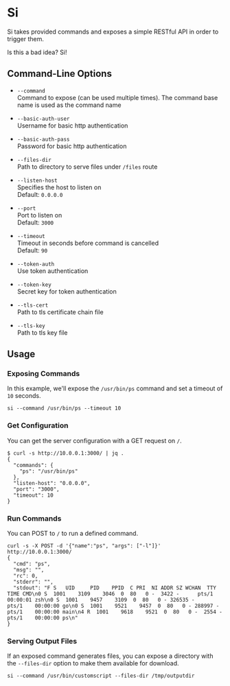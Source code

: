 # Si

Si takes provided commands and exposes a simple RESTful API in order to trigger them.

Is this a bad idea? Si!

## Command-Line Options

* `--command`\
  Command to expose (can be used multiple times). The command base name is used as the command name

* `--basic-auth-user`\
  Username for basic http authentication

* `--basic-auth-pass`\
  Password for basic http authentication

* `--files-dir`\
  Path to directory to serve files under `/files` route

* `--listen-host`\
  Specifies the host to listen on\
  Default: `0.0.0.0`

* `--port`\
  Port to listen on\
  Default: `3000`

* `--timeout`\
  Timeout in seconds before command is cancelled\
  Default: `90`

* `--token-auth`\
  Use token authentication

* `--token-key`\
  Secret key for token authentication

* `--tls-cert`\
  Path to tls certificate chain file

* `--tls-key`\
  Path to tls key file

## Usage

### Exposing Commands

In this example, we'll expose the `/usr/bin/ps` command and set a timeout of `10` seconds.

```
si --command /usr/bin/ps --timeout 10
```

### Get Configuration

You can get the server configuration with a GET request on `/`.

```
$ curl -s http://10.0.0.1:3000/ | jq .
{
  "commands": {
    "ps": "/usr/bin/ps"
  },
  "listen-host": "0.0.0.0",
  "port": "3000",
  "timeout": 10
}
```

### Run Commands

You can POST to `/` to run a defined command.

```
curl -s -X POST -d '{"name":"ps", "args": ["-l"]}' http://10.0.0.1:3000/
{
  "cmd": "ps",
  "msg": "",
  "rc": 0,
  "stderr": "",
  "stdout": "F S   UID     PID    PPID  C PRI  NI ADDR SZ WCHAN  TTY          TIME CMD\n0 S  1001    3109    3046  0  80   0 -  3422 -      pts/1    00:00:01 zsh\n0 S  1001    9457    3109  0  80   0 - 326535 -     pts/1    00:00:00 go\n0 S  1001    9521    9457  0  80   0 - 288997 -     pts/1    00:00:00 main\n4 R  1001    9618    9521  0  80   0 -  2554 -      pts/1    00:00:00 ps\n"
}
```

### Serving Output Files

If an exposed command generates files, you can expose a directory with the `--files-dir` option to make them available for download.

```
si --command /usr/bin/customscript --files-dir /tmp/outputdir
```
